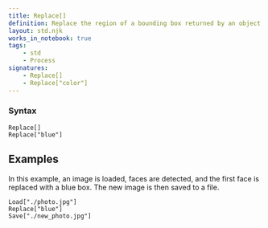 ```yaml
---
title: Replace[]
definition: Replace the region of a bounding box returned by an object detection model.
layout: std.njk
works_in_notebook: true
tags:
    - std
    - Process
signatures:
    - Replace[]
    - Replace["color"]
---
```


### Syntax

```
Replace[]
Replace["blue"]
```

## Examples

In this example, an image is loaded, faces are detected, and the first face is replaced with a blue box. The new image is then saved to a file.

```
Load["./photo.jpg"]
Replace["blue"]
Save["./new_photo.jpg"]
```
